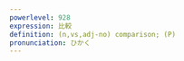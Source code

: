 ```yaml
---
powerlevel: 928
expression: 比較
definition: (n,vs,adj-no) comparison; (P)
pronunciation: ひかく
---
```

